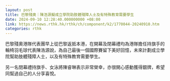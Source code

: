 ```yaml
---
layout: post
title: 巴黎殘奧｜陳浩源擬成立學院助肢體殘障人士及有特殊教育需要學生
date: 2024-09-10 12:28:40.000000000 +08:00
link: https://news.rthk.hk/rthk/ch/component/k2/1770044-20240910.htm
categories: rthk
---
```


巴黎殘奧港隊代表團早上從巴黎返抵本港，在開幕及閉幕禮均為港隊擔任持旗手的輪椅羽毛球代表陳浩源說，為自己最後一個國際賽留下美好回憶，未來計劃成立學院幫助肢體殘障人士，以及有特殊教育需要學生。

另一名閉幕禮持旗手、女泳將陳睿琳表示非常榮幸，亦很開心感動獲得銀牌，希望同幫過自己的人分享喜悅。
